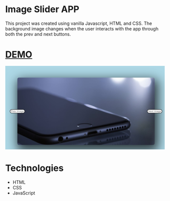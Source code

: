 # Image Slider APP

 This project was created using vanilla Javascript, HTML and CSS. The background image changes when the user interacts with the app through  both the prev and next buttons.

# [DEMO](https://my-image-slider.netlify.com/)

![Image-Slider](./imageSlider.PNG)

# Technologies
* HTML
* CSS
* JavaScript
